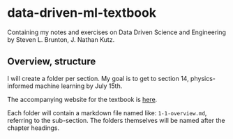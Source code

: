 # data-driven-ml-textbook
Containing my notes and exercises on Data Driven Science and Engineering by Steven L. Brunton, J. Nathan Kutz.

## Overview, structure
I will create a folder per section. My goal is to get to section 14, physics-informed machine learning by July 15th.

The accompanying website for the textbook is [here](https://databookuw.com/). 

Each folder will contain a markdown file named like: `1-1-overview.md`, referring to the sub-section.
The folders themselves will be named after the chapter headings.